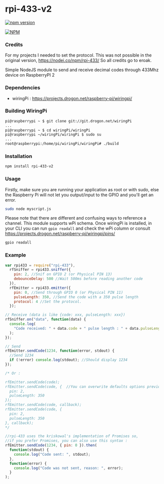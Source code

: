# rpi-433-v2

[![npm version](https://badge.fury.io/js/rpi-433-v2.svg)](http://badge.fury.io/js/rpi-433)

[![NPM](https://nodei.co/npm/rpi-433-v2.png?downloads=true)](https://nodei.co/npm/rpi-433-v2/)

### Credits

For my projects I needed to set the protocol. This was not possible in the original version, https://nodei.co/npm/rpi-433/
So all credits go to eroak.

Simple NodeJS module to send and receive decimal codes through 433Mhz device on RaspberryPI 2

### Dependencies

- wiringPi : https://projects.drogon.net/raspberry-pi/wiringpi/

### Building WiringPi

```bash
pi@raspberrypi ~ $ git clone git://git.drogon.net/wiringPi
...
pi@raspberrypi ~ $ cd wiringPi/wiringPi
pi@raspberrypi ~/wiringPi/wiringPi $ sudo su
...
root@raspberrypi:/home/pi/wiringPi/wiringPi# ./build
```

### Installation

```bash
npm install rpi-433-v2
```

### Usage

Firstly, make sure you are running your application as root or with sudo, else the Raspberry Pi will not let you output/input to the GPIO and you'll get an error.

```bash
sudo node myscript.js
```

Please note that there are different and confusing ways to reference a channel. This module supports wPi schema. Once wiringPi is installed, in your CLI you can run `gpio readall` and check the wPi column or consult https://projects.drogon.net/raspberry-pi/wiringpi/pins/

```bash
gpio readall
```

### Example

```js
var rpi433 = require("rpi-433"),
  rfSniffer = rpi433.sniffer({
    pin: 2, //Snif on GPIO 2 (or Physical PIN 13)
    debounceDelay: 500 //Wait 500ms before reading another code
  }),
  rfEmitter = rpi433.emitter({
    pin: 0, //Send through GPIO 0 (or Physical PIN 11)
    pulseLength: 350, //Send the code with a 350 pulse length
    protocol: 4 //Set the protocol.
  });

// Receive (data is like {code: xxx, pulseLength: xxx})
rfSniffer.on("data", function(data) {
  console.log(
    "Code received: " + data.code + " pulse length : " + data.pulseLength
  );
});

// Send
rfEmitter.sendCode(1234, function(error, stdout) {
  //Send 1234
  if (!error) console.log(stdout); //Should display 1234
});

/* Or :

rfEmitter.sendCode(code);
rfEmitter.sendCode(code, {  //You can overwrite defaults options previously set (only for this sent)
  pin: 2,
  pulseLength: 350
});
rfEmitter.sendCode(code, callback);
rfEmitter.sendCode(code, {
  pin: 2,
  pulseLength: 350
}, callback);
*/

//rpi-433 uses the kriskowal's implementation of Promises so,
//if you prefer Promises, you can also use this syntax :
rfEmitter.sendCode(1234, { pin: 0 }).then(
  function(stdout) {
    console.log("Code sent: ", stdout);
  },
  function(error) {
    console.log("Code was not sent, reason: ", error);
  }
);
```
